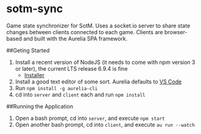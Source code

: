 # sotm-sync
Game state synchronizer for SotM. Uses a socket.io server to share state changes between clients connected to each game. Clients are browser-based and built with the Aurelia SPA framework.

##Geting Started
1. Install a recent version of NodeJS (it needs to come with npm version 3 or later), the current LTS release 6.9.4 is fine
	- [Installer](https://nodejs.org/en/)
1. Install a good text editor of some sort. Aurelia defaults to [VS Code](https://code.visualstudio.com/)
1. Run `npm install -g aurelia-cli`
1. cd into `server` and `client` each and run `npm install`

##Running the Application
1. Open a bash prompt, cd into `server`, and execute `npm start`
1. Open another bash prompt, cd into `client`, and execute `au run --watch`
